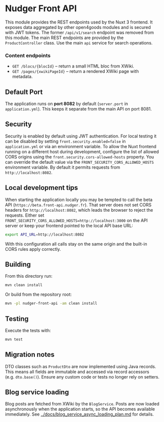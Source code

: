 # Nudger Front API

This module provides the REST endpoints used by the Nuxt 3 frontend. It exposes data aggregated by other open4goods modules and is secured with JWT tokens.
The former `/api/v1/search` endpoint was removed from this module.
The main REST endpoints are provided by the `ProductController` class.
Use the main `api` service for search operations.

### Content endpoints

- `GET /blocs/{blocId}` – return a small HTML bloc from XWiki.
- `GET /pages/{xwikiPageId}` – return a rendered XWiki page with metadata.

## Default Port

The application runs on **port 8082** by default (`server.port` in `application.yml`). This keeps it separate from the main API on port 8081.

## Security

Security is enabled by default using JWT authentication. For local testing it can be disabled by setting
`front.security.enabled=false` in `application.yml` or via an environment variable.
To allow the Nuxt frontend running on a different host during development, configure the list of allowed
CORS origins using the `front.security.cors-allowed-hosts` property. You can override the default value
via the `FRONT_SECURITY_CORS_ALLOWED_HOSTS` environment variable. By default it permits requests from
`http://localhost:8082`.

## Local development tips

When starting the application locally you may be tempted to call the beta API
(`https://beta.front-api.nudger.fr`). That server does not set CORS headers for
`http://localhost:8082`, which leads the browser to reject the requests. Either
set `FRONT_SECURITY_CORS_ALLOWED_HOSTS=http://localhost:3000` on the API server
or keep your frontend pointed to the local API base URL:

```bash
export API_URL=http://localhost:8082
```

With this configuration all calls stay on the same origin and the built-in CORS
rules apply correctly.

## Building

From this directory run:

```bash
mvn clean install
```

Or build from the repository root:

```bash
mvn -pl nudger-front-api -am clean install
```

## Testing

Execute the tests with:

```bash
mvn test
```

## Migration notes

DTO classes such as `ProductDto` are now implemented using Java records. This
means all fields are immutable and accessed via record accessors
(e.g. `dto.base()`). Ensure any custom code or tests no longer rely on
setters.

## Blog service loading

Blog posts are fetched from XWiki by the `BlogService`. Posts are now loaded asynchronously when the application starts, so the API becomes available immediately. See [../docs/blog_service_async_loading_plan.md](../docs/blog_service_async_loading_plan.md) for details.
